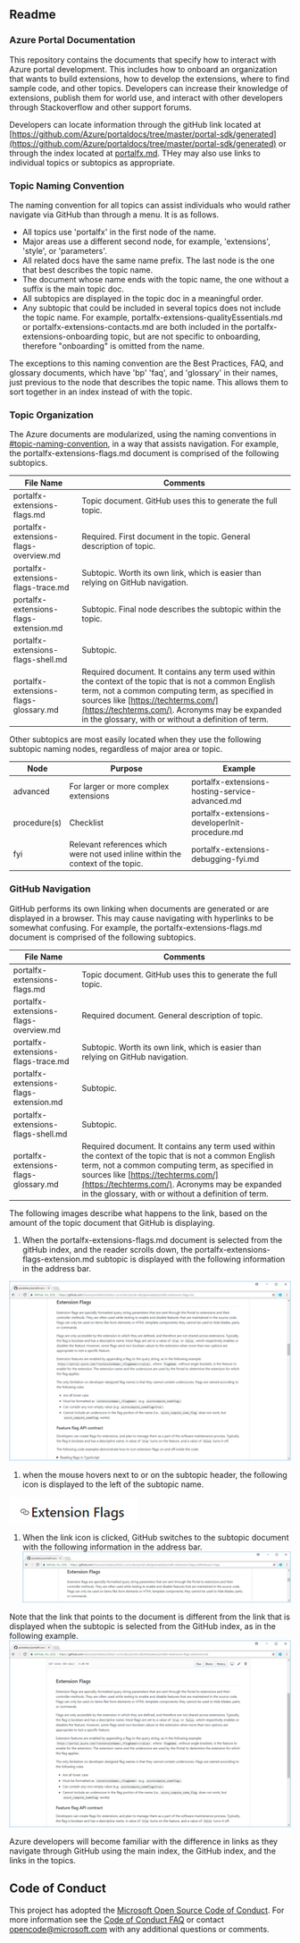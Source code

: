 
<a name="readme"></a>
## Readme

<a name="readme-azure-portal-documentation"></a>
### Azure Portal Documentation

This repository contains the documents that specify how to interact with Azure portal development.  This includes how to onboard an organization that wants to build extensions, how to develop the extensions, where to find sample code, and other topics. Developers can increase their knowledge of extensions, publish them for world use, and interact with other developers through Stackoverflow and other support forums. 

Developers can locate information through the gitHub link located at [https://github.com/Azure/portaldocs/tree/master/portal-sdk/generated](https://github.com/Azure/portaldocs/tree/master/portal-sdk/generated) or through the index located at [portalfx.md](portalfx.md). THey may also use links to individual topics or subtopics as appropriate.

<a name="readme-topic-naming-convention"></a>
### Topic Naming Convention

The naming convention for all topics can assist individuals who would rather navigate via GitHub than through a menu. It is as follows.
* All topics use 'portalfx' in the first node of the name.
* Major areas use a different second node, for example, 'extensions', 'style', or 'parameters'. 
* All related docs have the same name prefix.  The last node is the one that best describes the topic name.  
* The document whose name ends with the topic name, the one without a suffix is the main topic doc.  
* All subtopics are displayed in the topic doc in a meaningful order. 
* Any subtopic that could be included in several topics does not include the topic name.  For example, portalfx-extensions-qualityEssentials.md or portalfx-extensions-contacts.md are both included in the portalfx-extensions-onboarding topic, but are not specific to onboarding, therefore  "onboarding" is omitted from the name.

The exceptions to this naming convention are the Best Practices, FAQ, and glossary documents, which have 'bp' 'faq', and 'glossary' in their names, just previous to the node that describes the topic name. This allows them to sort together in an index instead of with the topic.

<a name="readme-topic-organization"></a>
### Topic Organization
 
The Azure documents are modularized, using the naming conventions in [#topic-naming-convention](#topic-naming-convention), in a way that assists navigation. For example, the portalfx-extensions-flags.md document is comprised of the following subtopics.

| File Name                              | Comments | 
| -------------------------------------- | -------- | 
| portalfx-extensions-flags.md           | Topic document.  GitHub uses this to generate the full topic.  | 
| portalfx-extensions-flags-overview.md  | Required. First document in the topic.  General description of topic. |
| portalfx-extensions-flags-trace.md     | Subtopic. Worth its own link, which is easier than relying on GitHub navigation. |
| portalfx-extensions-flags-extension.md | Subtopic. Final node describes the subtopic within the topic. |
| portalfx-extensions-flags-shell.md     | Subtopic. |
| portalfx-extensions-flags-glossary.md  | Required document. It contains any term used within the context of the topic that is not a common English term, not a common computing term, as specified in sources like [https://techterms.com/](https://techterms.com/). Acronyms may be expanded in the glossary, with or without a definition of term.   |

Other subtopics are most easily located when they use the following subtopic naming nodes, regardless of major area or topic.

| Node         | Purpose                               | Example | 
| ------------ | ------------------------------------- | ------- | 
| advanced     | For larger or more complex extensions | portalfx-extensions-hosting-service-advanced.md  |
| procedure(s) | Checklist                             | portalfx-extensions-developerInit-procedure.md |
| fyi          | Relevant references which were not used inline within the context of the topic. | portalfx-extensions-debugging-fyi.md |

<a name="readme-github-navigation"></a>
### GitHub Navigation

GitHub performs its own linking when documents are generated or are displayed in a browser.  This may cause navigating with hyperlinks to be somewhat confusing.  For example, the portalfx-extensions-flags.md document is comprised of the following subtopics.

| File Name                              | Comments | 
| -------------------------------------- | -------- | 
| portalfx-extensions-flags.md           | Topic document.  GitHub uses this to generate the full topic.  | 
| portalfx-extensions-flags-overview.md  | Required document.  General description of topic. |
| portalfx-extensions-flags-trace.md     | Subtopic. Worth its own link, which is easier than relying on GitHub navigation. |
| portalfx-extensions-flags-extension.md | Subtopic. |
| portalfx-extensions-flags-shell.md     | Subtopic. |
| portalfx-extensions-flags-glossary.md  | Required document. It contains any term used within the context of the topic that is not a common English term, not a common computing term, as specified in sources like [https://techterms.com/](https://techterms.com/). Acronyms may be expanded in the glossary, with or without a definition of term.   |

The following images describe what happens to the link, based on the amount of the topic document that  GitHub is displaying.
1. When the portalfx-extensions-flags.md document is selected from the gitHub index, and the reader scrolls down, the portalfx-extensions-flags-extension.md subtopic is displayed with the following information in the address bar.

 ![alt-text](../media/portalfx/github-topic.png "Topic selected from gitHub index")

1. when the mouse hovers next to or on the subtopic header, the following icon is displayed to the left of the subtopic name.

 ![alt-text](../media/portalfx/github-link.png "Link icon")

1. When the link icon is clicked, GitHub switches to the subtopic document with the following information in the address bar.
 ![alt-text](../media/portalfx/github-subtopic-from-topic.png "Subtopic selected from previous document")

Note that the link that points to the document is different from the link that is displayed when the subtopic is selected from the GitHub index, as in the following example.
 ![alt-text](../media/portalfx/github-subtopic-from-github.png "Subtopic selected from gitHub index")

Azure developers will become familiar with the difference in links as they navigate through GitHub using the main index, the GitHub index, and the links in the topics.

<a name="code-of-conduct"></a>
## Code of Conduct

This project has adopted the [Microsoft Open Source Code of Conduct](https://opensource.microsoft.com/codeofconduct/). For more information see the [Code of Conduct FAQ](https://opensource.microsoft.com/codeofconduct/faq/) or contact [opencode@microsoft.com](mailto:opencode@microsoft.com) with any additional questions or comments.

